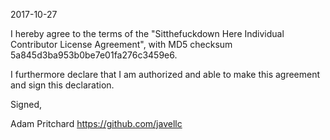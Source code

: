2017-10-27

I hereby agree to the terms of the "Sitthefuckdown Here Individual Contributor License Agreement", with MD5 checksum 5a845d3ba953b0be7e01fa276c3459e6.

I furthermore declare that I am authorized and able to make this agreement and sign this declaration.

Signed,

Adam Pritchard https://github.com/javellc
